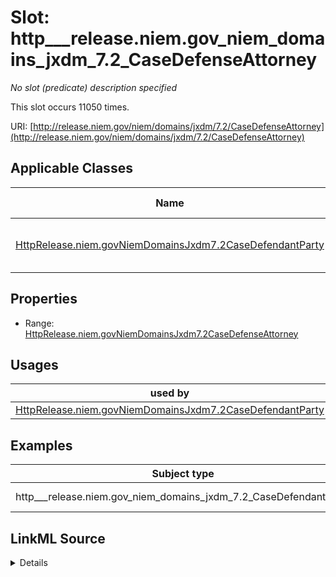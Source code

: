 

# Slot: http___release.niem.gov_niem_domains_jxdm_7.2_CaseDefenseAttorney


_No slot (predicate) description specified_






This slot occurs 11050 times.


URI: [http://release.niem.gov/niem/domains/jxdm/7.2/CaseDefenseAttorney](http://release.niem.gov/niem/domains/jxdm/7.2/CaseDefenseAttorney)



<!-- no inheritance hierarchy -->





## Applicable Classes

| Name | Description | Modifies Slot |
| --- | --- | --- |
| [HttpRelease.niem.govNiemDomainsJxdm7.2CaseDefendantParty](../classes/HttpRelease.niem.govNiemDomainsJxdm7.2CaseDefendantParty.md) | No class (type) description specified |  yes  |







## Properties

* Range: [HttpRelease.niem.govNiemDomainsJxdm7.2CaseDefenseAttorney](../classes/HttpRelease.niem.govNiemDomainsJxdm7.2CaseDefenseAttorney.md)

## Usages

| used by | used in | type | used |
| ---  | --- | --- | --- |
| [HttpRelease.niem.govNiemDomainsJxdm7.2CaseDefendantParty](../classes/HttpRelease.niem.govNiemDomainsJxdm7.2CaseDefendantParty.md) | [HttpRelease.niem.govNiemDomainsJxdm7.2CaseDefenseAttorney](../classes/HttpRelease.niem.govNiemDomainsJxdm7.2CaseDefenseAttorney.md) | range | [HttpRelease.niem.govNiemDomainsJxdm7.2CaseDefenseAttorney](../classes/HttpRelease.niem.govNiemDomainsJxdm7.2CaseDefenseAttorney.md) |







## Examples

| Subject type | Object type | Example subject | Example object | Occurrences |
| --- | --- | --- | --- | --- |
| http___release.niem.gov_niem_domains_jxdm_7.2_CaseDefendantParty | http___release.niem.gov_niem_domains_jxdm_7.2_CaseDefenseAttorney | scales:/Agent/casd;;3:16-cv-01644_a1 | scales:/Agent/casd;;3:16-cv-01644_a5 | 11050 |




## LinkML Source

<details>

```yaml
name: http___release.niem.gov_niem_domains_jxdm_7.2_CaseDefenseAttorney
annotations:
  count:
    tag: count
    value: 11050
description: No slot (predicate) description specified
examples:
- object:
    example_object: scales:/Agent/casd;;3:16-cv-01644_a5
    example_object_type: http___release.niem.gov_niem_domains_jxdm_7.2_CaseDefenseAttorney
    example_predicate: http://release.niem.gov/niem/domains/jxdm/7.2/CaseDefenseAttorney
    example_subject: scales:/Agent/casd;;3:16-cv-01644_a1
    example_subject_type: http___release.niem.gov_niem_domains_jxdm_7.2_CaseDefendantParty
from_schema: scales-kg
rank: 1000
slot_uri: http://release.niem.gov/niem/domains/jxdm/7.2/CaseDefenseAttorney
alias: http___release.niem.gov_niem_domains_jxdm_7.2_CaseDefenseAttorney
domain_of:
- http___release.niem.gov_niem_domains_jxdm_7.2_CaseDefendantParty
range: http___release.niem.gov_niem_domains_jxdm_7.2_CaseDefenseAttorney

```
</details>